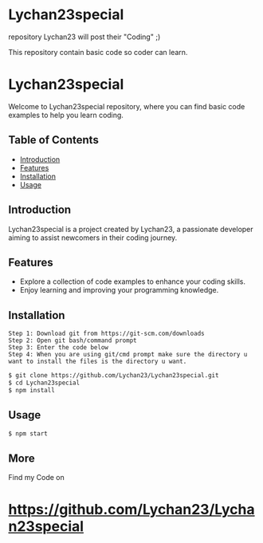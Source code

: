 # Lychan23special
repository Lychan23 will post their "Coding" ;)

This repository contain basic code so coder can learn.

# Lychan23special

Welcome to Lychan23special repository, where you can find basic code examples to help you learn coding.

## Table of Contents
- [Introduction](#introduction)
- [Features](#features)
- [Installation](#installation)
- [Usage](#usage)

## Introduction

Lychan23special is a project created by Lychan23, a passionate developer aiming to assist newcomers in their coding journey.

## Features

- Explore a collection of code examples to enhance your coding skills.
- Enjoy learning and improving your programming knowledge.

## Installation
```
Step 1: Download git from https://git-scm.com/downloads
Step 2: Open git bash/command prompt
Step 3: Enter the code below
Step 4: When you are using git/cmd prompt make sure the directory u want to install the files is the directory u want.
```
```bash
$ git clone https://github.com/Lychan23/Lychan23special.git
$ cd Lychan23special
$ npm install
```

## Usage 
```bash
$ npm start
```
## More
Find my Code on
# https://github.com/Lychan23/Lychan23special
